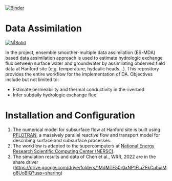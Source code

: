 [![Binder](https://mybinder.org/badge_logo.svg)](https://mybinder.org/v2/gh/kchen8921/DA-HEF/master)

# Data Assimilation 

[![N|Solid](https://upload.wikimedia.org/wikipedia/en/thumb/1/17/Pacific_Northwest_National_Laboratory_logo.svg/200px-Pacific_Northwest_National_Laboratory_logo.svg.png)](https://www.pnnl.gov/)

In the project, ensemble smoother-multiple data assimilation (ES-MDA) based data assimilation approach is used to estimate hydrologic exchange flux between surface water and groundwater by assimilating observed field data at Hanford site (e.g. temperature, hydaulic heads...). This repository provides the entire workflow for the implementation of DA. Objectives include but not limited to:

  - Estimate permeability and thermal conductivity in the riverbed
  - Infer subdaily hydrologic exchange flux



# Installation and Configuration

1. The numerical model for subsurface flow at Hanford site is built using [PFLOTRAN](http://www.pflotran.org/), a massively parallel reactive flow and transport model for describing surface and subsurface processes.
2. The workflow is adapted to the supercomputers at [National Energy Research Scientific Computing Center (NERSC)](http://www.nersc.gov/).
3. The simulation results and data of Chen et al., WRR, 2022 are in the share driver (https://drive.google.com/drive/folders/1MdMTE50r0xNP1FIuZEkCuhuiMg8UoBIQ?usp=sharing)
